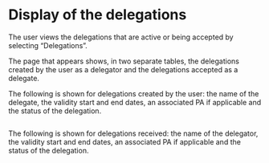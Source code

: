# Display of the delegations

The user views the delegations that are active or being accepted by selecting “Delegations”.

The page that appears shows, in two separate tables, the delegations created by the user as a delegator and the delegations accepted as a delegate.

The following is shown for delegations created by the user: the name of the delegate, the validity start and end dates, an associated PA if applicable and the status of the delegation.

<figure><img src="../../../../.gitbook/assets/image (36).png" alt=""><figcaption></figcaption></figure>

The following is shown for delegations received: the name of the delegator, the validity start and end dates, an associated PA if applicable and the status of the delegation.

<figure><img src="../../../../.gitbook/assets/image (5).png" alt=""><figcaption></figcaption></figure>

